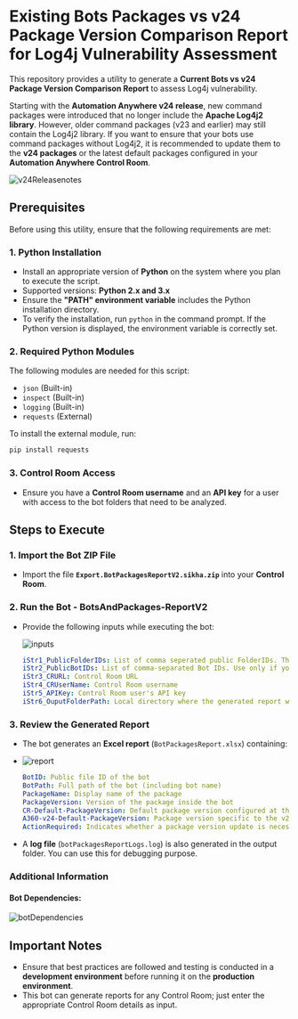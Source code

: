 # Existing Bots Packages vs v24 Package Version Comparison Report for Log4j Vulnerability Assessment

This repository provides a utility to generate a **Current Bots vs v24 Package Version Comparison Report** to assess Log4j vulnerability. 

Starting with the **Automation Anywhere v24 release**, new command packages were introduced that no longer include the **Apache Log4j2 library**. However, older command packages (v23 and earlier) may still contain the Log4j2 library. If you want to ensure that your bots use command packages without Log4j2, it is recommended to update them to the **v24 packages** or the latest default packages configured in your **Automation Anywhere Control Room**.

![v24Releasenotes](https://github.com/user-attachments/assets/f6c6fd74-57f5-4259-a90a-ccfb421b555c)


## Prerequisites

Before using this utility, ensure that the following requirements are met:

### 1. Python Installation
   - Install an appropriate version of **Python** on the system where you plan to execute the script.
   - Supported versions: **Python 2.x and 3.x**
   - Ensure the **"PATH" environment variable** includes the Python installation directory.
   - To verify the installation, run `python` in the command prompt. If the Python version is displayed, the environment variable is correctly set.

### 2. Required Python Modules

The following modules are needed for this script:
   
   - `json` (Built-in)
   - `inspect` (Built-in)
   - `logging` (Built-in)
   - `requests` (External)

To install the external module, run:
   ```sh
   pip install requests
   ```

### 3. Control Room Access
   - Ensure you have a **Control Room username** and an **API key** for a user with access to the bot folders that need to be analyzed.

## Steps to Execute

### 1. Import the Bot ZIP File
   - Import the file **`Export.BotPackagesReportV2.sikha.zip`** into your **Control Room**.

### 2. Run the Bot - **BotsAndPackages-ReportV2**
   - Provide the following inputs while executing the bot:

     ![inputs](https://github.com/user-attachments/assets/5bcae08b-9f45-47e8-a602-7560cd494099)

     
     ```yaml
     iStr1_PublicFolderIDs: List of comma seperated public FolderIDs. This fetches all bots inside this folder, including subfolders. (Recommend running the bot with PublicFolderID. Use PublicBotIDs only if you need a bot-specific report.). single folderID also will work.Please Avoid including folder IDs with a large amount of data in the multiple IDs list. This can be executed separately.
     iStr2_PublicBotIDs: List of comma-separated Bot IDs. Use only if you need reports for specific bots. Don't select if you are not providing any value for it. 
     iStr3_CRURL: Control Room URL
     iStr4_CRUserName: Control Room username
     iStr5_APIKey: Control Room user's API key
     iStr6_OuputFolderPath: Local directory where the generated report will be saved.
     ```

### 3. Review the Generated Report
   - The bot generates an **Excel report** (`BotPackagesReport.xlsx`) containing:

   - ![report](https://github.com/user-attachments/assets/0e61167d-e66b-4b87-ad7d-60722e634ae8)

     
     ```yaml
     BotID: Public file ID of the bot
     BotPath: Full path of the bot (including bot name)
     PackageName: Display name of the package
     PackageVersion: Version of the package inside the bot
     CR-Default-PackageVersion: Default package version configured at the Control Room level
     A360-v24-Default-PackageVersion: Package version specific to the v24 release
     ActionRequired: Indicates whether a package version update is necessary. You can decide whether it has to be updated to v24 version or CR default version. 
     ```

   - A **log file** (`botPackagesReportLogs.log`) is also generated in the output folder. You can use this for debugging purpose.

### Additional Information
#### Bot Dependencies:

![botDependencies](https://github.com/user-attachments/assets/f6cb3b01-5c57-46ab-a558-69209b57bfd8)


     

## Important Notes

- Ensure that best practices are followed and testing is conducted in a **development environment** before running it on the **production environment**.
- This bot can generate reports for any Control Room; just enter the appropriate Control Room details as input.



